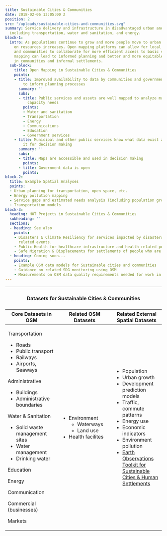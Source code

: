 ```yaml
---
title: Sustainable Cities & Communities
date: 2018-02-06 13:05:00 Z
position: 2
src: "/uploads/sustainable-cities-and-communities.svg"
summary: Service delivery and infrastructure in disadvantaged urban and rural areas,
  including transportation, water and sanitation, and energy.
block-1:
  intro: As populations continue to grow and more people move to urban areas, stress
    on resources increases. Open mapping platforms can allow for local governments
    and communities to collaborate for more efficient access to basic services. Better
    mapping can lead to informed planning and better and more equitable living conditions
    in communities and informal settlements.
  sub-block:
    title: Open Mapping in Sustainable Cities & Communities
    points:
    - title: Improved availability to data by communities and government officials
        to inform planning processes
      summary: ''
      subs:
      - title: Public services and assets are well mapped to analyze maintenance and
          capacity needs
        points:
        - Water and sanitation
        - Transportation
        - Energy
        - Communications
        - Education
        - Government services
    - title: Municipal and other public services know what data exist and can use
        it for decision making
      summary: ''
      subs:
      - title: Maps are accessible and used in decision making
        points: 
      - title: Government data is open
        points: 
block-2:
  title: Example Spatial Analyses
  points:
  - Urban planning for transportation, open space, etc.
  - Energy pollution mapping
  - Service gaps and estimated needs analysis (including population growth)
  - Transportation models
block-3:
  heading: HOT Projects in Sustainable Cities & Communities
  subheading: ''
  sections:
  - heading: See also
    points:
    - Disasters & Climate Resiliency for services impacted by disasters and climate
      related events.
    - Public Health for healthcare infrastructure and health related pollution mapping.
    - Safe Migration & Displacements for settlements of people who are displaced.
  - heading: Coming soon...
    points:
    - Example OSM data models for Sustainable cities and communities
    - Guidance on related SDG monitoring using OSM
    - Measurements on OSM data quality requirements needed for work in this area
---
```


<table>
<colgroup>
<col width="10%" span="3" />
</colgroup>
<thead>
<tr>
<th colspan="3"><h4>Datasets for Sustainable Cities & Communities</h4></th>
</tr>
<tr>
<th>Core Datasets in OSM</th>
<th>Related OSM Datasets</th>
<th>Related External Spatial Datasets</th>
</tr>
</thead>
<tbody>
<tr>
<td>
<p>Transportation</p>
<ul>
<li>Roads</li>
<li>Public transport</li>
<li>Railways</li>
<li>Airports, Seaways</li>
</ul>
<p>Administrative</p>
<ul>
<li>Buildings</li>
<li>Administrative boundaries</li>
</ul>
<p>Water & Sanitation</p>
<ul>
<li>Solid waste management sites</li>
<li>Water management</li>
<li>Drinking water</li>
</ul>
<p>Education</p>
<p>Energy</p>
<p>Communication</p>
<p>Commercial (businesses)</p>
<p>Markets</p>
</td>
<td>
<ul>
<li>Environment<ul>
<li>Waterways</li>
<li>Land use</li>
</ul></li>
<li>Health facilites</li>
</ul>
</td>
<td>
<ul>
<li>Population</li>
<li>Urban growth</li>
<li>Development prediction models</li>
<li>Traffic, commute patterns</li>
<li>Energy use</li>
<li>Economic indicators</li>
<li>Environment pollution</li>
<li><a href="https://eotoolkit.unhabitat.org/">Earth Observations Toolkit for Sustainable Cities & Human Settlements</a></li>
</ul>
</td>
</tr></tbody></table>
